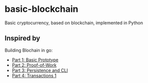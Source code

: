 # basic-blockchain
Basic cryptocurrency, based on blockchain, implemented in Python

## Inspired by

Building Blochain in go:

* [Part 1: Basic Prototype](https://jeiwan.cc/posts/building-blockchain-in-go-part-1/)
* [Part 2: Proof-of-Work](https://jeiwan.cc/posts/building-blockchain-in-go-part-2/)
* [Part 3: Persistence and CLI](https://jeiwan.cc/posts/building-blockchain-in-go-part-3/)
* [Part 4: Transactions 1](https://jeiwan.cc/posts/building-blockchain-in-go-part-4/)
